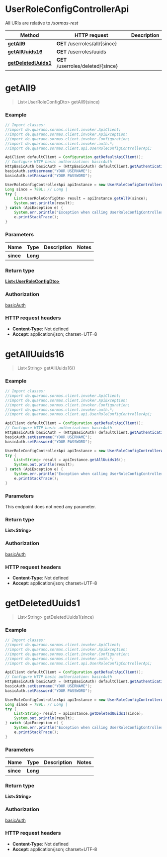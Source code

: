 # UserRoleConfigControllerApi

All URIs are relative to */sormas-rest*

Method | HTTP request | Description
------------- | ------------- | -------------
[**getAll9**](UserRoleConfigControllerApi.md#getAll9) | **GET** /userroles/all/{since} | 
[**getAllUuids16**](UserRoleConfigControllerApi.md#getAllUuids16) | **GET** /userroles/uuids | 
[**getDeletedUuids1**](UserRoleConfigControllerApi.md#getDeletedUuids1) | **GET** /userroles/deleted/{since} | 

<a name="getAll9"></a>
# **getAll9**
> List&lt;UserRoleConfigDto&gt; getAll9(since)



### Example
```java
// Import classes:
//import de.quarano.sormas.client.invoker.ApiClient;
//import de.quarano.sormas.client.invoker.ApiException;
//import de.quarano.sormas.client.invoker.Configuration;
//import de.quarano.sormas.client.invoker.auth.*;
//import de.quarano.sormas.client.api.UserRoleConfigControllerApi;

ApiClient defaultClient = Configuration.getDefaultApiClient();
// Configure HTTP basic authorization: basicAuth
HttpBasicAuth basicAuth = (HttpBasicAuth) defaultClient.getAuthentication("basicAuth");
basicAuth.setUsername("YOUR USERNAME");
basicAuth.setPassword("YOUR PASSWORD");

UserRoleConfigControllerApi apiInstance = new UserRoleConfigControllerApi();
Long since = 789L; // Long | 
try {
    List<UserRoleConfigDto> result = apiInstance.getAll9(since);
    System.out.println(result);
} catch (ApiException e) {
    System.err.println("Exception when calling UserRoleConfigControllerApi#getAll9");
    e.printStackTrace();
}
```

### Parameters

Name | Type | Description  | Notes
------------- | ------------- | ------------- | -------------
 **since** | **Long**|  |

### Return type

[**List&lt;UserRoleConfigDto&gt;**](UserRoleConfigDto.md)

### Authorization

[basicAuth](../README.md#basicAuth)

### HTTP request headers

 - **Content-Type**: Not defined
 - **Accept**: application/json; charset=UTF-8

<a name="getAllUuids16"></a>
# **getAllUuids16**
> List&lt;String&gt; getAllUuids16()



### Example
```java
// Import classes:
//import de.quarano.sormas.client.invoker.ApiClient;
//import de.quarano.sormas.client.invoker.ApiException;
//import de.quarano.sormas.client.invoker.Configuration;
//import de.quarano.sormas.client.invoker.auth.*;
//import de.quarano.sormas.client.api.UserRoleConfigControllerApi;

ApiClient defaultClient = Configuration.getDefaultApiClient();
// Configure HTTP basic authorization: basicAuth
HttpBasicAuth basicAuth = (HttpBasicAuth) defaultClient.getAuthentication("basicAuth");
basicAuth.setUsername("YOUR USERNAME");
basicAuth.setPassword("YOUR PASSWORD");

UserRoleConfigControllerApi apiInstance = new UserRoleConfigControllerApi();
try {
    List<String> result = apiInstance.getAllUuids16();
    System.out.println(result);
} catch (ApiException e) {
    System.err.println("Exception when calling UserRoleConfigControllerApi#getAllUuids16");
    e.printStackTrace();
}
```

### Parameters
This endpoint does not need any parameter.

### Return type

**List&lt;String&gt;**

### Authorization

[basicAuth](../README.md#basicAuth)

### HTTP request headers

 - **Content-Type**: Not defined
 - **Accept**: application/json; charset=UTF-8

<a name="getDeletedUuids1"></a>
# **getDeletedUuids1**
> List&lt;String&gt; getDeletedUuids1(since)



### Example
```java
// Import classes:
//import de.quarano.sormas.client.invoker.ApiClient;
//import de.quarano.sormas.client.invoker.ApiException;
//import de.quarano.sormas.client.invoker.Configuration;
//import de.quarano.sormas.client.invoker.auth.*;
//import de.quarano.sormas.client.api.UserRoleConfigControllerApi;

ApiClient defaultClient = Configuration.getDefaultApiClient();
// Configure HTTP basic authorization: basicAuth
HttpBasicAuth basicAuth = (HttpBasicAuth) defaultClient.getAuthentication("basicAuth");
basicAuth.setUsername("YOUR USERNAME");
basicAuth.setPassword("YOUR PASSWORD");

UserRoleConfigControllerApi apiInstance = new UserRoleConfigControllerApi();
Long since = 789L; // Long | 
try {
    List<String> result = apiInstance.getDeletedUuids1(since);
    System.out.println(result);
} catch (ApiException e) {
    System.err.println("Exception when calling UserRoleConfigControllerApi#getDeletedUuids1");
    e.printStackTrace();
}
```

### Parameters

Name | Type | Description  | Notes
------------- | ------------- | ------------- | -------------
 **since** | **Long**|  |

### Return type

**List&lt;String&gt;**

### Authorization

[basicAuth](../README.md#basicAuth)

### HTTP request headers

 - **Content-Type**: Not defined
 - **Accept**: application/json; charset=UTF-8

